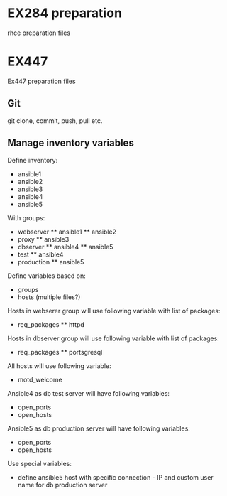 # EX284 preparation 
rhce preparation files

# EX447
Ex447 preparation files

## Git
git clone, commit, push, pull etc.

## Manage inventory variables

Define inventory:
* ansible1
* ansible2
* ansible3
* ansible4
* ansible5

With groups:
* webserver
** ansible1
** ansible2
* proxy
** ansible3
* dbserver
** ansible4
** ansible5
* test 
** ansible4
* production
** ansible5



Define variables based on:
* groups
* hosts (multiple files?)

Hosts in webserer group will use following variable with list of packages:
* req_packages
** httpd

Hosts in dbserver group will use following variable with list of packages:
* req_packages
** portsgresql

All hosts will use following variable:
* motd_welcome

Ansible4 as db test server will have following variables:
* open_ports
* open_hosts

Ansible5 as db production server will have following variables:
* open_ports
* open_hosts

Use special variables:
* define ansible5 host with specific connection - IP and custom user name for db production server

